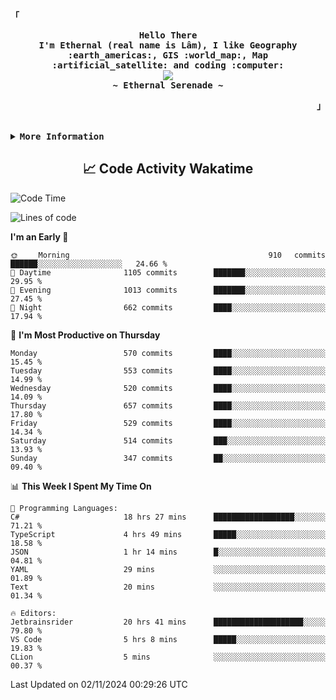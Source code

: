 <!-- Ethernal GitHub Profile -->
<div align="justify">

<!-- Profile -->
<p align="left"><strong><samp>「</samp></strong></p>
  <p align="center">
    <samp>
      <b>
        Hello There
      <br>
        I'm Ethernal (real name is Lâm), I like Geography :earth_americas:, GIS :world_map:, Map :artificial_satellite: and coding :computer:
      </b>
      <br>
        <image src="https://readme-typing-svg.herokuapp.com?font=Iosevka&size=16&color=6791c9&center=true&width=410&height=45&lines=Making%20world%20better%20by%20coding.">
      <br>
      <b>
        ~ Ethernal Serenade ~
      </b>
    </samp>
  </p>
<p align="right"><strong><samp>」</samp></strong></p>

<br>

<details>
<summary><samp><b>More Information</b></samp></summary>

<h2></h2><br>

<!-- Contact Me -->
<p align="center">
  <samp>
    [<a href="https://www.facebook.com/bavuongdaradi.3990">facebook</a>]
    [<a href="mailto:nguyenduclam0605@gmail.com">gmail</a>]
  </samp>
</p>

<h2></h2><br>

<!-- Profile Views Badge -->
<p align="center">
  <samp>
  <a href="#--------">
    <img src="https://komarev.com/ghpvc/?username=ethernal-serenade&label=Profile+Views&color=grey" alt="profile views" /> 
  </a>
  </samp>
</p>

<!-- Github Trophy -->
<div align="center">
  <table>
    <tr>
      <td><a href="#--------"><img align="center" alt="GitHub Trophy" src="https://github-trophies.vercel.app/?username=ethernal-serenade&rank=SECRET,SSS,SS,S,AAA,AA,A&row=2&column=3&margin-w=15&margin-h=15&no-frame=true&theme=nord"></a></td>
    </tr>
  </table>
</div>

<!-- Github Stats -->
<div align="center">
  <table>
    <tr>
      <td><a href="#--------"><img height="137px" align="center" alt="GitHub Stats" src="https://github-readme-stats.vercel.app/api?username=ethernal-serenade&count_private=true&show_icons=true&include_all_commits=true&line_height=21&hide_border=true&theme=nord"/></a></td>
      <td><a href="#--------"><img height="137px" align="center" alt="Top Language" src="https://github-readme-stats.vercel.app/api/top-langs/?username=ethernal-serenade&layout=compact&line_height=21&hide_border=true&theme=nord"/></a></td>
    </tr>
	<tr>
	  <td colspan="2" align="center"><a href="#--------"><img alt="GitHub Streak" src="https://github-readme-streak-stats.herokuapp.com/?user=Ethernal-Serenade&theme=algolia"></a></td>
	</tr>
  </table>
</div>
</details>

<h2 align='center'> 📈 Code Activity Wakatime </h2>

<!--START_SECTION:waka-->
![Code Time](http://img.shields.io/badge/Code%20Time-607%20hrs%2017%20mins-blue)

![Lines of code](https://img.shields.io/badge/From%20Hello%20World%20I%27ve%20Written-14.3%20million%20lines%20of%20code-blue)

**I'm an Early 🐤** 

```text
🌞 Morning                910 commits         ██████░░░░░░░░░░░░░░░░░░░   24.66 % 
🌆 Daytime                1105 commits        ███████░░░░░░░░░░░░░░░░░░   29.95 % 
🌃 Evening                1013 commits        ███████░░░░░░░░░░░░░░░░░░   27.45 % 
🌙 Night                  662 commits         ████░░░░░░░░░░░░░░░░░░░░░   17.94 % 
```
📅 **I'm Most Productive on Thursday** 

```text
Monday                   570 commits         ████░░░░░░░░░░░░░░░░░░░░░   15.45 % 
Tuesday                  553 commits         ████░░░░░░░░░░░░░░░░░░░░░   14.99 % 
Wednesday                520 commits         ████░░░░░░░░░░░░░░░░░░░░░   14.09 % 
Thursday                 657 commits         ████░░░░░░░░░░░░░░░░░░░░░   17.80 % 
Friday                   529 commits         ████░░░░░░░░░░░░░░░░░░░░░   14.34 % 
Saturday                 514 commits         ███░░░░░░░░░░░░░░░░░░░░░░   13.93 % 
Sunday                   347 commits         ██░░░░░░░░░░░░░░░░░░░░░░░   09.40 % 
```


📊 **This Week I Spent My Time On** 

```text
💬 Programming Languages: 
C#                       18 hrs 27 mins      ██████████████████░░░░░░░   71.21 % 
TypeScript               4 hrs 49 mins       █████░░░░░░░░░░░░░░░░░░░░   18.58 % 
JSON                     1 hr 14 mins        █░░░░░░░░░░░░░░░░░░░░░░░░   04.81 % 
YAML                     29 mins             ░░░░░░░░░░░░░░░░░░░░░░░░░   01.89 % 
Text                     20 mins             ░░░░░░░░░░░░░░░░░░░░░░░░░   01.34 % 

🔥 Editors: 
Jetbrainsrider           20 hrs 41 mins      ████████████████████░░░░░   79.80 % 
VS Code                  5 hrs 8 mins        █████░░░░░░░░░░░░░░░░░░░░   19.83 % 
CLion                    5 mins              ░░░░░░░░░░░░░░░░░░░░░░░░░   00.37 % 
```


 Last Updated on 02/11/2024 00:29:26 UTC
<!--END_SECTION:waka-->

